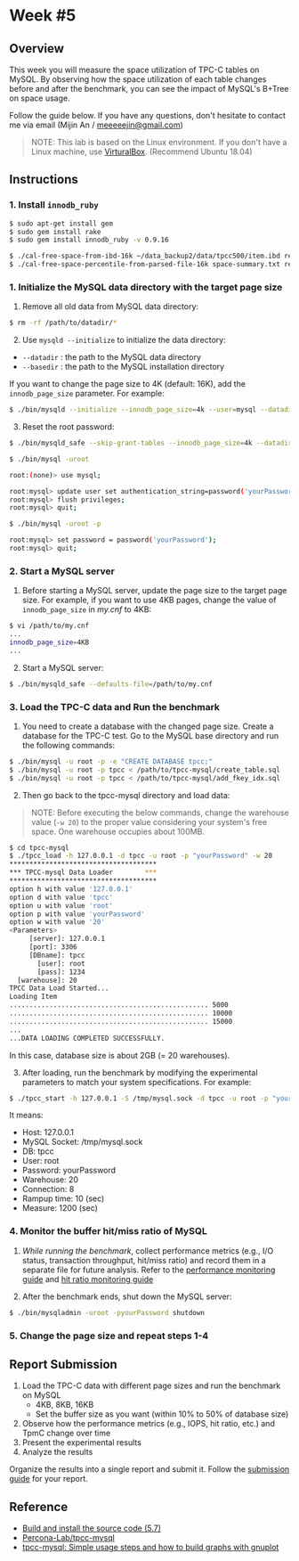 # Week #5

## Overview

This week you will measure the space utilization of TPC-C tables on MySQL. By observing how the space utilization of each table changes before and after the benchmark, you can see the impact of MySQL's B+Tree on space usage.

Follow the guide below. If you have any questions, don't hesitate to contact me via email (Mijin An / meeeeejin@gmail.com)

> NOTE: This lab is based on the Linux environment. If you don't have a Linux machine, use [VirturalBox](https://www.virtualbox.org/). (Recommend Ubuntu 18.04)

## Instructions

### 1. Install `innodb_ruby`

```bash
$ sudo apt-get install gem
$ sudo gem install rake
$ sudo gem install innodb_ruby -v 0.9.16
```

```bash
$ ./cal-free-space-from-ibd-16k ~/data_backup2/data/tpcc500/item.ibd result.txt
$ ./cal-free-space-percentile-from-parsed-file-16k space-summary.txt result.txt
```

### 1. Initialize the MySQL data directory with the target page size

1. Remove all old data from MySQL data directory:

```bash
$ rm -rf /path/to/datadir/*
```

2. Use `mysqld --initialize` to initialize the data directory:
- `--datadir` : the path to the MySQL data directory
- `--basedir` : the path to the MySQL installation directory

If you want to change the page size to 4K (default: 16K), add the `innodb_page_size` parameter. For example:

```bash
$ ./bin/mysqld --initialize --innodb_page_size=4k --user=mysql --datadir=/path/to/datadir --basedir=/path/to/basedir
```

3. Reset the root password:

```bash
$ ./bin/mysqld_safe --skip-grant-tables --innodb_page_size=4k --datadir=/path/to/datadir

$ ./bin/mysql -uroot

root:(none)> use mysql;

root:mysql> update user set authentication_string=password('yourPassword') where user='root';
root:mysql> flush privileges;
root:mysql> quit;

$ ./bin/mysql -uroot -p

root:mysql> set password = password('yourPassword');
root:mysql> quit;
```

### 2. Start a MySQL server

1. Before starting a MySQL server, update the page size to the target page size. For example, if you want to use 4KB pages, change the value of `innodb_page_size` in *my.cnf* to 4KB:

```bash
$ vi /path/to/my.cnf
...
innodb_page_size=4KB
...
```

2. Start a MySQL server:

```bash
$ ./bin/mysqld_safe --defaults-file=/path/to/my.cnf
```

### 3. Load the TPC-C data and Run the benchmark

1. You need to create a database with the changed page size. Create a database for the TPC-C test. Go to the MySQL base directory and run the following commands:

```bash
$ ./bin/mysql -u root -p -e "CREATE DATABASE tpcc;"
$ ./bin/mysql -u root -p tpcc < /path/to/tpcc-mysql/create_table.sql
$ ./bin/mysql -u root -p tpcc < /path/to/tpcc-mysql/add_fkey_idx.sql
```

2. Then go back to the tpcc-mysql directory and load data:

> NOTE: Before executing the below commands, change the warehouse value (`-w 20`) to the proper value considering your system's free space. One warehouse occupies about 100MB.

```bash
$ cd tpcc-mysql
$ ./tpcc_load -h 127.0.0.1 -d tpcc -u root -p "yourPassword" -w 20
*************************************
*** TPCC-mysql Data Loader        ***
*************************************
option h with value '127.0.0.1'
option d with value 'tpcc'
option u with value 'root'
option p with value 'yourPassword'
option w with value '20'
<Parameters>
     [server]: 127.0.0.1
     [port]: 3306
     [DBname]: tpcc
       [user]: root
       [pass]: 1234
  [warehouse]: 20
TPCC Data Load Started...
Loading Item
.................................................. 5000
.................................................. 10000
.................................................. 15000
...
...DATA LOADING COMPLETED SUCCESSFULLY.
```

In this case, database size is about 2GB (= 20 warehouses).

3. After loading, run the benchmark by modifying the experimental parameters to match your system specifications. For example:

```bash
$ ./tpcc_start -h 127.0.0.1 -S /tmp/mysql.sock -d tpcc -u root -p "yourPassword" -w 20 -c 8 -r 10 -l 1200 | tee tpcc-result.txt
```

It means:

- Host: 127.0.0.1
- MySQL Socket: /tmp/mysql.sock
- DB: tpcc
- User: root
- Password: yourPassword
- Warehouse: 20
- Connection: 8
- Rampup time: 10 (sec)
- Measure: 1200 (sec)

### 4. Monitor the buffer hit/miss ratio of MySQL

1. *While running the benchmark*, collect performance metrics (e.g., I/O status, transaction throughput, hit/miss ratio) and record them in a separate file for future analysis. Refer to the [performance monitoring guide](../week-2/reference/performance-monitoring-guide.md) and [hit ratio monitoring guide](../week-3/reference/hit-ratio-monitoring-guide.md)

2. After the benchmark ends, shut down the MySQL server:

```bash
$ ./bin/mysqladmin -uroot -pyourPassword shutdown
```

### 5. Change the page size and repeat steps 1-4

## Report Submission

1. Load the TPC-C data with different page sizes and run the benchmark on MySQL
    - 4KB, 8KB, 16KB
    - Set the buffer size as you want (within 10% to 50% of database size)
2. Observe how the performance metrics (e.g., IOPS, hit ratio, etc.) and TpmC change over time
3. Present the experimental results
4. Analyze the results

Organize the results into a single report and submit it. Follow the [submission guide](../report-submission-guide.md) for your report.

## Reference
- [Build and install the source code (5.7)](https://github.com/meeeejin/til/blob/master/mysql/build-and-install-the-source-code-5.7.md)
- [Percona-Lab/tpcc-mysql](https://github.com/Percona-Lab/tpcc-mysql)
- [tpcc-mysql: Simple usage steps and how to build graphs with gnuplot](https://www.percona.com/blog/2013/07/01/tpcc-mysql-simple-usage-steps-and-how-to-build-graphs-with-gnuplot/)
